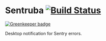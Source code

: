 # Sentruba [![Build Status](https://travis-ci.org/lucascarvalho/sentruba.svg?branch=master)](https://travis-ci.org/lucascarvalho/sentruba)

[![Greenkeeper badge](https://badges.greenkeeper.io/lucascarvalho/sentruba.svg)](https://greenkeeper.io/)

Desktop notification for Sentry errors.
